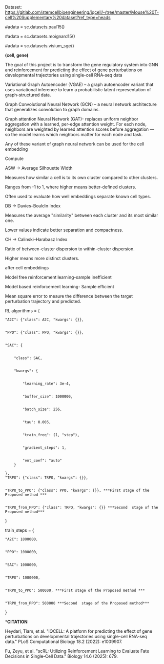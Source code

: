 Dataset: https://gitlab.com/stemcellbioengineering/iqcell/-/tree/master/Mouse%20T-cell%20Supplementary%20dataset?ref_type=heads


#adata = sc.datasets.paul15()


#adata = sc.datasets.moignard15()


#adata = sc.datasets.visium_sge()

****(cell, gene)****


The goal of this project is to transform the gene regulatory system into GNN and reinforcement  for predicting the effect of gene perturbations on developmental trajectories using single-cell RNA-seq data

Variational Graph Autoencoder (VGAE) – a graph autoencoder variant that uses variational inference to learn a probabilistic latent representation of graph-structured data.

Graph Convolutional Neural Network (GCN) – a neural network architecture that generalizes convolution to graph domains. 

Graph attention Neural Network (GAT)- replaces uniform neighbor aggregation with a learned, per-edge attention weight. For each node, neighbors are weighted by learned attention scores before aggregation — so the model learns which neighbors matter for each node and task.

Any of these variant of graph neural network can be used for the cell embedding


Compute

ASW → Average Silhouette Width

Measures how similar a cell is to its own cluster compared to other clusters.


Ranges from -1 to 1, where higher means better-defined clusters.


Often used to evaluate how well embeddings separate known cell types.


DB → Davies–Bouldin Index


Measures the average "similarity" between each cluster and its most similar one.


Lower values indicate better separation and compactness.



CH → Calinski–Harabasz Index


Ratio of between-cluster dispersion to within-cluster dispersion.

Higher means more distinct clusters.

after cell embeddings




Model free reinforcement learning-sample inefficient



Model based reinforcement learning- Sample efficient

Mean square error to meaure the difference between the target perturbation trajectory and predicted.



RL algorithms = {


    "A2C": {"class": A2C, "kwargs": {}},

    
    "PPO": {"class": PPO, "kwargs": {}},

    
    "SAC": {

    
        "class": SAC,

        
        "kwargs": {

        
            "learning_rate": 3e-4,

            
            "buffer_size": 1000000,

            
            "batch_size": 256,

            
            "tau": 0.005,

            
            "train_freq": (1, "step"),

            
            "gradient_steps": 1,

            
            "ent_coef": "auto"
        }
        
    },
    "TRPO": {"class": TRPO, "kwargs": {}},

    
    "TRPO_to_PPO": {"class": PPO, "kwargs": {}}, ***First stage of the Proposed method ***

    
    "TRPO_from_PPO": {"class": TRPO, "kwargs": {}} ***Second  stage of the Proposed method***


    
}


train_steps = {


    "A2C": 1000000,

    
    "PPO": 1000000,

    
    "SAC": 1000000,

    
    "TRPO": 1000000,

    
    "TRPO_to_PPO": 500000, ***First stage of the Proposed method ***

    
    "TRPO_from_PPO": 500000 ***Second  stage of the Proposed method***

    
}


***CITATION**




Heydari, Tiam, et al. "IQCELL: A platform for predicting the effect of gene perturbations on developmental trajectories using single-cell RNA-seq data." PLoS Computational Biology 18.2 (2022): e1009907.


Fu, Zeyu, et al. "scRL: Utilizing Reinforcement Learning to Evaluate Fate Decisions in Single-Cell Data." Biology 14.6 (2025): 679.
